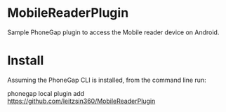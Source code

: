 MobileReaderPlugin
==============

Sample PhoneGap plugin to access the Mobile reader device on Android. 

Install
========
Assuming the PhoneGap CLI is installed, from the command line run:

phonegap local plugin add https://github.com/leitzsin360/MobileReaderPlugin
